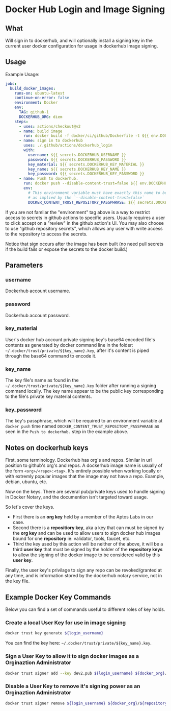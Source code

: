 # Docker Hub Login and Image Signing #

## What ##

Will sign in to dockerhub, and will optionally install a signing key in the current user docker configuration for usage
in dockerhub image signing.

## Usage ##

Example Usage:

``` yaml
jobs:
  build_docker_images:
    runs-on: ubuntu-latest
    continue-on-error: false
    environment: Docker
    env:
      TAG: github-1
      DOCKERHUB_ORG: diem
    steps:
      - uses: actions/checkout@v2
      - name: build image
        run: docker build -f docker/ci/github/Dockerfile -t ${{ env.DOCKERHUB_ORG }}/build_environment:${{ env.TAG }} .
      - name: sign in to dockerhub
        uses: ./.github/actions/dockerhub_login
        with:
          username: ${{ secrets.DOCKERHUB_USERNAME }}
          password: ${{ secrets.DOCKERHUB_PASSWORD }}
          key_material: ${{ secrets.DOCKERHUB_KEY_MATERIAL }}
          key_name: ${{ secrets.DOCKERHUB_KEY_NAME }}
          key_password: ${{ secrets.DOCKERHUB_KEY_PASSWORD }}
      - name: Push to dockerhub.
        run: docker push --disable-content-trust=false ${{ env.DOCKERHUB_ORG }}/build_environment:${{ env.TAG }}
        env:
          # This environment variable must have exactly this name to be used by docker push to sign the image above
          # as implied by the `--disable-content-trust=false`
          DOCKER_CONTENT_TRUST_REPOSITORY_PASSPHRASE: ${{ secrets.DOCKERHUB_KEY_PASSWORD }}
```

If you are not familar the "environment" tag above is a way to restrict access to secrets in github actions to specific users.   Usually requires a
user to click accept on a "review" in the github action's UI.  You may also choose to use "github repository secrets", which allows any user with write
access to the repository to access the secrets.

Notice that sign occurs after the image has been built (no need pull secrets if the build fails or expose the secrets to the docker build.)

## Parameters ##

### username ###

Dockerhub account username.

### password ###

Dockerhub account password.

### key_material ###

User's docker hub account private signing key's base64 encoded file's contents as generated by docker command line in the folder:
`~/.docker/trust/private/${key_name}.key`, after it's content is piped through the base64 command to encode it.

### key_name ###

The key file's name as found in the `~/.docker/trust/private/${key_name}.key` folder after running a signing command locally. The key name appear to be the public key corresponding to the file's private key material contents.

### key_password ###

The key's passphrase, which will be required to an environment variable at `docker push` time named `DOCKER_CONTENT_TRUST_REPOSITORY_PASSPHRASE` as
seen in the `Push to dockerhub.` step in the example above.

## Notes on dockerhub keys ##

First, some terminology.   Dockerhub has org's and repos.   Similar in url position to github's org's and repos.   A dockerhub image name is usually of the form `<org>/<repo>:<tag>`.   It's entirely possible when working locally or with extremly popular images that the image may not have a repo.
Example, debian, ubuntu, etc.

Now on the keys.  There are several pub/private keys used to handle signing in Docker Notary, and the documention isn't targeted toward usage.

So let's cover the keys.

* First there is an **org key** held by a member of the Aptos Labs in our case.
* Second there is a **repositiory key**, aka a key that can must be signed by the **org key** and can be used to allow users to sign docker hub images bound for one **repository** ie:  validator, tools, faucet, etc.
* Third the key used by this action will be neither of the above, it will be a third **user key** that must be signed by the holder of the
     **repository keys** to allow the signing of the docker image to be considered valid by this **user key**.

Finally, the user key's privilage to sign any repo can be revoked/granted at any time, and is information stored by the dockerhub notary service, not in the key file.

## Example Docker Key Commands ##

Below you can find a set of commands useful to different roles of key holds.

### Create a local User Key for use in image signing ###

``` bash
docker trust key generate ${login_username}
```

You can find the key here:  `~/.docker/trust/private/${key_name}.key`.

### Sign a User Key to allow it to sign docker images as a Orginaztion Administrator ###

``` bash
docker trust signer add --key dev2.pub ${login_username} ${docker_org}/${repository}
```

### Disable a User Key to remove it's signing power as an Orginaztion Administrator ###

``` bash
docker trust signer remove ${login_username} ${docker_org}/${repository}
```
